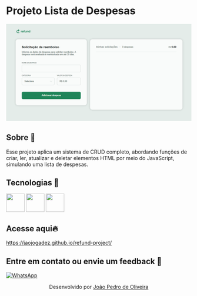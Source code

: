 # Projeto Lista de Despesas
![Design preview for the home web site](./desing/template.png)

## Sobre 👋
Esse projeto aplica um sistema de CRUD completo, abordando funções de criar, ler, atualizar e deletar elementos HTML por meio do JavaScript, simulando uma lista de despesas.

## Tecnologias 🚀
<span>
<img src="https://cdn.jsdelivr.net/gh/devicons/devicon@latest/icons/html5/html5-original.svg" width="50" height="50" />
<img src="https://cdn.jsdelivr.net/gh/devicons/devicon@latest/icons/css3/css3-original.svg" width="50" height="50" />
<img src="https://cdn.jsdelivr.net/gh/devicons/devicon@latest/icons/javascript/javascript-original.svg" width="50" height="50" />
</span>

## Acesse aqui🔥
https://jaojogadez.github.io/refund-project/

## Entre em contato ou envie um feedback 💬
[![WhatsApp](https://img.shields.io/badge/WhatsApp-25D366?style=for-the-badge&logo=whatsapp&logoColor=white)](https://wa.me/14920006654)

<p align="center"> Desenvolvido por <a href="https://github.com/jaojogadez">João Pedro de Oliveira</a> </p>
